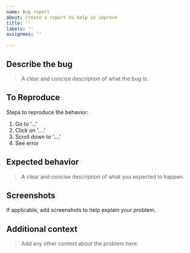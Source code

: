 ```yaml
---
name: Bug report
about: Create a report to help us improve
title: ''
labels: ''
assignees: ''

---
```


## Describe the bug
> A clear and concise description of what the bug is.

## To Reproduce
Steps to reproduce the behavior:
1. Go to '...'
2. Click on '....'
3. Scroll down to '....'
4. See error

## Expected behavior
> A clear and concise description of what you expected to happen.

## Screenshots
If applicable, add screenshots to help explain your problem.

## Additional context
> Add any other context about the problem here.
